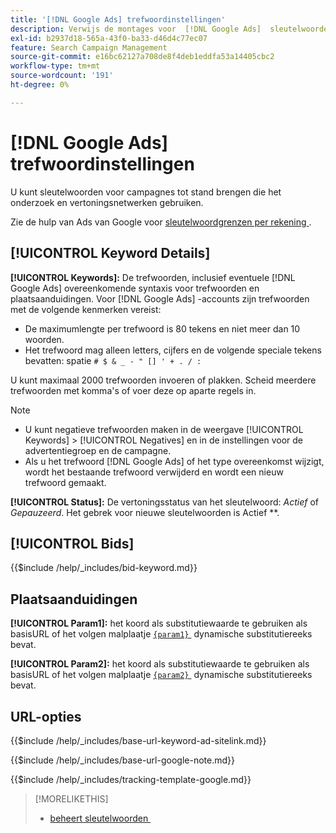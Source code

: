 ```yaml
---
title: '[!DNL Google Ads] trefwoordinstellingen'
description: Verwijs de montages voor  [!DNL Google Ads]  sleutelwoorden.
exl-id: b2937d18-565a-43f0-ba33-d46d4c77ec07
feature: Search Campaign Management
source-git-commit: e16bc62127a708de8f4deb1eddfa53a14405cbc2
workflow-type: tm+mt
source-wordcount: '191'
ht-degree: 0%

---
```


# [!DNL Google Ads] trefwoordinstellingen

U kunt sleutelwoorden voor campagnes tot stand brengen die het onderzoek en vertoningsnetwerken gebruiken.

Zie de hulp van Ads van Google voor [&#x200B; sleutelwoordgrenzen per rekening &#x200B;](https://support.google.com/google-ads/answer/6372658).

## [!UICONTROL Keyword Details]

**[!UICONTROL Keywords]:** De trefwoorden, inclusief eventuele [!DNL Google Ads] overeenkomende syntaxis voor trefwoorden en plaatsaanduidingen. Voor [!DNL Google Ads] -accounts zijn trefwoorden met de volgende kenmerken vereist:

* De maximumlengte per trefwoord is 80 tekens en niet meer dan 10 woorden.
* Het trefwoord mag alleen letters, cijfers en de volgende speciale tekens bevatten: spatie `# $ & _ - " [] ' + . / :`

U kunt maximaal 2000 trefwoorden invoeren of plakken. Scheid meerdere trefwoorden met komma&#39;s of voer deze op aparte regels in.

>[!NOTE]
>
>* U kunt negatieve trefwoorden maken in de weergave [!UICONTROL Keywords] > [!UICONTROL Negatives] en in de instellingen voor de advertentiegroep en de campagne.
>* Als u het trefwoord [!DNL Google Ads] of het type overeenkomst wijzigt, wordt het bestaande trefwoord verwijderd en wordt een nieuw trefwoord gemaakt.

**[!UICONTROL Status]:** De vertoningsstatus van het sleutelwoord: *Actief* of *Gepauzeerd*. Het gebrek voor nieuwe sleutelwoorden is Actief **.

## [!UICONTROL Bids]

<!-- **[!UICONTROL Bid]:** -->

{{$include /help/_includes/bid-keyword.md}}

## Plaatsaanduidingen

**[!UICONTROL Param1]:** het koord als substitutiewaarde te gebruiken als basisURL of het volgen malplaatje [&#x200B; `{param1}` &#x200B;](https://support.google.com/google-ads/answer/6305348) dynamische substitutiereeks bevat.

**[!UICONTROL Param2]:** het koord als substitutiewaarde te gebruiken als basisURL of het volgen malplaatje [&#x200B; `{param2}` &#x200B;](https://support.google.com/google-ads/answer/6305348) dynamische substitutiereeks bevat.

## URL-opties

<!-- **[!UICONTROL Base URl]:** -->

{{$include /help/_includes/base-url-keyword-ad-sitelink.md}}

<!-- **[note for Base URL field]:** -->

{{$include /help/_includes/base-url-google-note.md}}

<!-- **[!UICONTROL Tracking Template]:** -->

{{$include /help/_includes/tracking-template-google.md}}

>[!MORELIKETHIS]
>
>* [&#x200B; beheert sleutelwoorden &#x200B;](/help/search-social-commerce/campaign-management/campaigns/keyword-manage.md)
